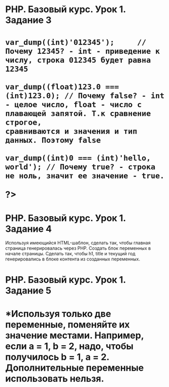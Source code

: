 <h1>PHP. Базовый курс. Урок 1. Задание 3<h1>
<?php
    $a = 5;
    $b = '05';
    var_dump($a == $b);         // Почему true? - потому что сравнение == не сравнивает типы данных, только значения
    
    var_dump((int)'012345');     // Почему 12345? - int - приведение к числу, строка 012345 будет равна 12345
    
    var_dump((float)123.0 === (int)123.0); // Почему false? - int - целое число, float - число с плавающей запятой. Т.к сравнение строгое, 
    сравниваются и значения и тип данных. Поэтому false
    
    var_dump((int)0 === (int)'hello, world'); // Почему true? - строка не ноль, значит ее значение - true.
?>


<h1>PHP. Базовый курс. Урок 1. Задание 4</h1>
 Используя имеющийся HTML-шаблон, сделать так, чтобы главная страница генерировалась через PHP. Создать блок переменных в начале страницы. 
 Сделать так, чтобы h1, title и текущий год генерировались в блоке контента из созданных переменных.
 
 
 <?php 
    $title = 'Урок 1';
    $content = 'Задание 4';
 ?>
 <!--
 <h1><&php echo $title?></h1> 
 <p><&php echo $content?></p>
 -->
 
 
 
<h1>PHP. Базовый курс. Урок 1. Задание 5<h1>
*Используя только две переменные, поменяйте их значение местами. 
Например, если a = 1, b = 2, надо, чтобы получилось b = 1, a = 2. Дополнительные переменные использовать нельзя.

<?php

  $a = 1;
  $b = 2;
  
  $a = $b + $a; // $a = 3
  $b = $a - $b; //$b = 1
  $a = $a - $b //$a = 2
  
  echo $a;
  echo $b;
  
  ?>
